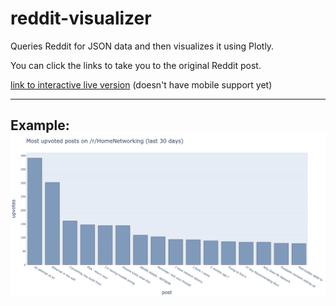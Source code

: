 # reddit-visualizer
Queries Reddit for JSON data and then visualizes it using Plotly.

You can click the links to take you to the original Reddit post.

[link to interactive live version](https://croixed.github.io/reddit-visualizer/) (doesn't have mobile support yet)

---
Example:
![Alt text](./outputs/plot.png?raw=true "image")
---
